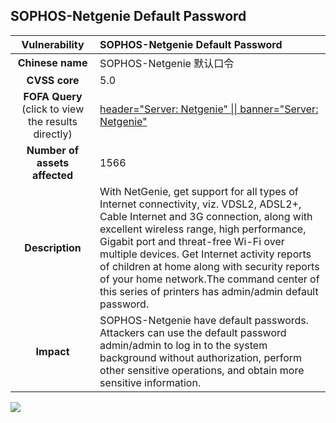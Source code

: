 ## SOPHOS-Netgenie Default Password

|   **Vulnerability**  | **SOPHOS-Netgenie  Default Password**  |
| :----:   | :-----|
|  **Chinese name**  | SOPHOS-Netgenie 默认口令 |
| **CVSS core**  | 5.0 |
| **FOFA Query**  (click to view the results directly)| [header="Server: Netgenie" \|\| banner="Server: Netgenie"](https://en.fofa.info/result?qbase64=aGVhZGVyPSJTZXJ2ZXI6IE5ldGdlbmllIiB8fCBiYW5uZXI9IlNlcnZlcjogTmV0Z2VuaWUi) |
| **Number of assets affected**  | 1566 |
| **Description**  | With NetGenie, get support for all types of Internet connectivity, viz. VDSL2, ADSL2+, Cable Internet and 3G connection, along with excellent wireless range, high performance, Gigabit port and threat-free Wi-Fi over multiple devices. Get Internet activity reports of children at home along with security reports of your home network.The command center of this series of printers has admin/admin default password. |
| **Impact** | SOPHOS-Netgenie  have default passwords. Attackers can use the default password admin/admin to log in to the system background without authorization, perform other sensitive operations, and obtain more sensitive information. |

![](https://s3.bmp.ovh/imgs/2023/05/23/a7c7faa7524301b1.gif)

